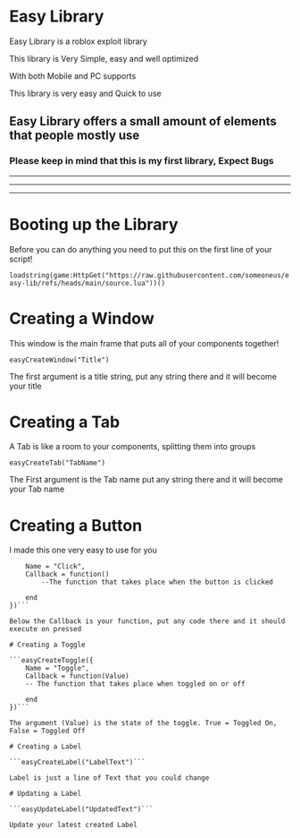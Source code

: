 # Easy Library
Easy Library is a roblox exploit library

This library is Very Simple, easy and well optimized

With both Mobile and PC supports

This library is very easy and Quick to use

Easy Library offers a small amount of elements that people mostly use
---
### Please keep in mind that this is my first library, Expect Bugs 
---
---
---
# Booting up the Library
Before you can do anything you need to put this on the first line of your script!

`loadstring(game:HttpGet("https://raw.githubusercontent.com/someoneus/easy-lib/refs/heads/main/source.lua"))()`

# Creating a Window
This window is the main frame that puts all of your components together!

```easyCreateWindow("Title")```

The first argument is a title string, put any string there and it will become your title


# Creating a Tab
A Tab is like a room to your components, splitting them into groups

```easyCreateTab("TabName")```

The First argument is the Tab name put any string there and it will become your Tab name

# Creating a Button
I made this one very easy to use for you

```easyCreateButton({
    Name = "Click",
    Callback = function()
        --The function that takes place when the button is clicked

    end
})```

Below the Callback is your function, put any code there and it should execute on pressed

# Creating a Toggle

```easyCreateToggle({
    Name = "Toggle",
    Callback = function(Value)
    -- The function that takes place when toggled on or off

    end
})```

The argument (Value) is the state of the toggle. True = Toggled On, False = Toggled Off

# Creating a Label

```easyCreateLabel("LabelText")```

Label is just a line of Text that you could change

# Updating a Label

```easyUpdateLabel("UpdatedText")```

Update your latest created Label
